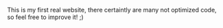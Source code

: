 This is my first real website, there certaintly are many not optimized code, so feel free to improve it! ;)
